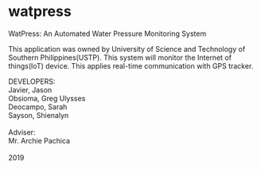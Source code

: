 # watpress
WatPress: An Automated Water Pressure Monitoring System

This application was owned by University of Science and Technology of Southern Philippines(USTP). This system will monitor the Internet of things(IoT) device.
This applies real-time communication with GPS tracker.

DEVELOPERS: <br/>
Javier, Jason <br/>
Obsioma, Greg Ulysses <br/>
Deocampo, Sarah <br/>
Sayson, Shienalyn
<br/><br/>
Adviser:<br/>
Mr. Archie Pachica
<br/><br/>
2019
